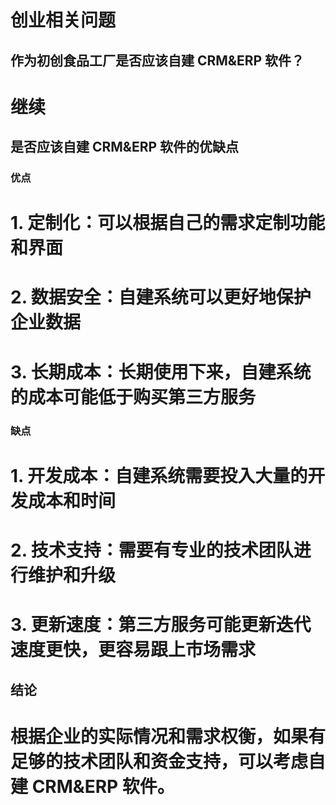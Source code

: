 # 创业相关问题

## 作为初创食品工厂是否应该自建 CRM&ERP 软件？
# 继续
## 是否应该自建 CRM&ERP 软件的优缺点

### 优点
# 1. 定制化：可以根据自己的需求定制功能和界面
# 2. 数据安全：自建系统可以更好地保护企业数据
# 3. 长期成本：长期使用下来，自建系统的成本可能低于购买第三方服务

### 缺点
# 1. 开发成本：自建系统需要投入大量的开发成本和时间
# 2. 技术支持：需要有专业的技术团队进行维护和升级
# 3. 更新速度：第三方服务可能更新迭代速度更快，更容易跟上市场需求

## 结论
# 根据企业的实际情况和需求权衡，如果有足够的技术团队和资金支持，可以考虑自建 CRM&ERP 软件。